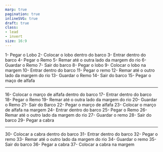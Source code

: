 ```yaml
---
marp: true
pagination: true
inlineSVG: true
draft: true
class:
- lead
- invert
size: 16:9
---
```


1- Pegar o Lobo
2- Colocar o lobo dentro do barco
3- Entrar dentro do barco
4- Pegar o Remo
5- Remar até o outra lado da margem do rio
6- Guardar o Remo
7- Sair do barco
8- Pegar o lobo
9- Colocar o lobo na margem
10- Entrar dentro do barco
11- Pegar o remo
12- Remar até o outro lado da margem do rio
13- Guardar o Remo
14- Sair do barco
15- Pegar o maço de alfafa

---

16- Colocar o março de alfafa dentro do barco
17- Entrar dentro do barco
18- Pegar o Remo
19- Remar até o outra lado da margem do rio
20- Guardar o Remo
21- Sair do Barco
22- Pegar o março de alfafa
23- Colocar o março de alfafa na margem
24- Entrar dentro do barco
25- Pegar o Remo
26- Remar até o outro lado da margem do rio
27- Guardar o remo
28- Sair do barco
29- Pegar a cabra

---

30- Colocar a cabra dentro do barco
31- Entrar dentro do barco
32- Pegar o remo
33- Remar até o outro lado da margem do rio
34- Guardar o remo
35- Sair do barco
36- Pegar a cabra
37- Colocar a cabra na margem

